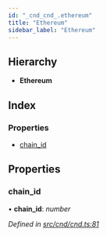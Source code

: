 ```yaml
---
id: "_cnd_cnd_.ethereum"
title: "Ethereum"
sidebar_label: "Ethereum"
---
```


## Hierarchy

* **Ethereum**

## Index

### Properties

* [chain_id](_cnd_cnd_.ethereum.md#chain_id)

## Properties

###  chain_id

• **chain_id**: *number*

*Defined in [src/cnd/cnd.ts:81](https://github.com/comit-network/comit-js-sdk/blob/364611d/src/cnd/cnd.ts#L81)*
